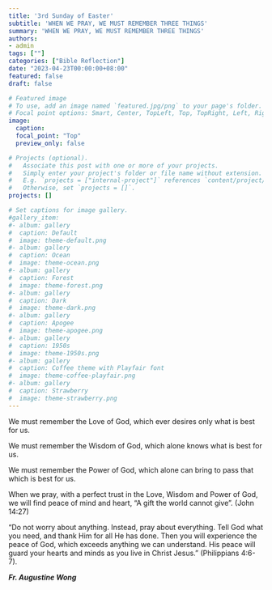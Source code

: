 ```yaml
---
title: '3rd Sunday of Easter'
subtitle: 'WHEN WE PRAY, WE MUST REMEMBER THREE THINGS'
summary: 'WHEN WE PRAY, WE MUST REMEMBER THREE THINGS'
authors:
- admin
tags: [""]
categories: ["Bible Reflection"]
date: "2023-04-23T00:00:00+08:00"
featured: false
draft: false

# Featured image
# To use, add an image named `featured.jpg/png` to your page's folder.
# Focal point options: Smart, Center, TopLeft, Top, TopRight, Left, Right, BottomLeft, Bottom, BottomRight
image:
  caption:
  focal_point: "Top"
  preview_only: false

# Projects (optional).
#   Associate this post with one or more of your projects.
#   Simply enter your project's folder or file name without extension.
#   E.g. `projects = ["internal-project"]` references `content/project/deep-learning/index.md`.
#   Otherwise, set `projects = []`.
projects: []

# Set captions for image gallery.
#gallery_item:
#- album: gallery
#  caption: Default
#  image: theme-default.png
#- album: gallery
#  caption: Ocean
#  image: theme-ocean.png
#- album: gallery
#  caption: Forest
#  image: theme-forest.png
#- album: gallery
#  caption: Dark
#  image: theme-dark.png
#- album: gallery
#  caption: Apogee
#  image: theme-apogee.png
#- album: gallery
#  caption: 1950s
#  image: theme-1950s.png
#- album: gallery
#  caption: Coffee theme with Playfair font
#  image: theme-coffee-playfair.png
#- album: gallery
#  caption: Strawberry
#  image: theme-strawberry.png
---
```

We must remember the Love of God, which ever desires only what is best for us.

We must remember the Wisdom of God, which alone knows what is best for us.

We must remember the Power of God, which alone can bring to pass that which is best for us.

When we pray, with a perfect trust in the Love, Wisdom and Power of God, we will find peace of mind and heart, “A gift the world cannot give”. (John 14:27)

“Do not worry about anything. Instead, pray about everything. Tell God what you need, and thank Him for all He has done. Then you will experience the peace of God, which exceeds anything we can understand. His peace will guard your hearts and minds as you live in Christ Jesus.” (Philippians 4:6-7).


___Fr. Augustine Wong___